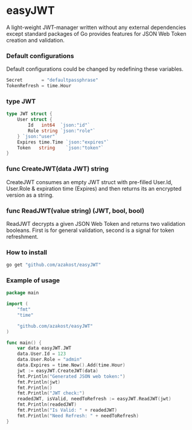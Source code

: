# easyJWT

A light-weight JWT-manager written without any external dependencies except standard packages of Go provides features for JSON Web Token creation and validation.

### Default configurations

Default configurations could be changed by redefining these variables.

```Go
Secret       = "defaultpassphrase"
TokenRefresh = time.Hour
```

### type JWT

```Go
type JWT struct {
	User struct {
		Id   int64  `json:"id"`
		Role string `json:"role"`
	} `json:"user"`
	Expires time.Time `json:"expires"`
	Token   string    `json:"token"`
}
```

### func CreateJWT(data JWT) string

CreateJWT consumes an empty JWT struct with pre-filled User.Id, User.Role & expiration time (Expires) and then returns its an encrypted version as a string.

### func ReadJWT(value string) (JWT, bool, bool)

ReadJWT decrypts a given JSON Web Token and returns two validation booleans. First is for general validation, second is a signal for token refreshment.

### How to install

```bash
go get "github.com/azakost/easyJWT"

```

### Example of usage

```Go
package main

import (
	"fmt"
	"time"

	"github.com/azakost/easyJWT"
)

func main() {
	var data easyJWT.JWT
	data.User.Id = 123
	data.User.Role = "admin"
	data.Expires = time.Now().Add(time.Hour)
    jwt := easyJWT.CreateJWT(data)
    fmt.Println("Generated JSON web token:")
    fmt.Println(jwt)
    fmt.Println()
    fmt.Println("JWT check:")
    readedJWT, isValid, needToRefresh := easyJWT.ReadJWT(jwt)
    fmt.Println(readedJWT)
    fmt.Println("Is Valid: " + readedJWT)
    fmt.Println("Need Refresh: " + needToRefresh)
}

```
